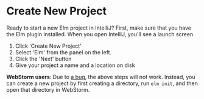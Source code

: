 # Create New Project

Ready to start a new Elm project in IntelliJ? First, make sure that you have the Elm plugin installed. When you open IntelliJ, you'll see a launch screen.

1. Click 'Create New Project'
2. Select 'Elm' from the panel on the left.
3. Click the 'Next' button
4. Give your project a name and a location on disk

**WebStorm users**: Due to [a bug](https://github.com/klazuka/intellij-elm/issues/414), the above steps will not work. Instead, you can create a new project by first creating a directory, run `elm init`, and then open that directory in WebStorm.
